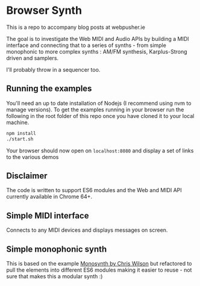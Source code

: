 # Browser Synth

This is a repo to accompany blog posts at webpusher.ie

The goal is to investigate the Web MIDI and Audio APIs by building a MIDI interface and connecting that to a series of synths - from simple monophonic to more complex synths : AM/FM synthesis, Karplus-Strong driven and samplers.

I'll probably throw in a sequencer too.

## Running the examples

You'll need an up to date installation of Nodejs (I recommend using nvm to manage versions). To get the examples running in your browser run the following in the root folder of this repo once you have cloned it to your local machine.

```bash
npm install
./start.sh
```

Your browser should now open on `localhost:8080` and display a set of links to the various demos

## Disclaimer

The code is written to support ES6 modules and the Web and MIDI API currently available in Chrome 64+.

## Simple MIDI interface

Connects to any MIDI devices and displays messages on screen.

## Simple monophonic synth

This is based on the example [Monosynth by Chris Wilson](https://github.com/cwilso/monosynth) but refactored to pull the elements into different ES6 modules making it easier to reuse - not sure that makes this a modular synth :)
